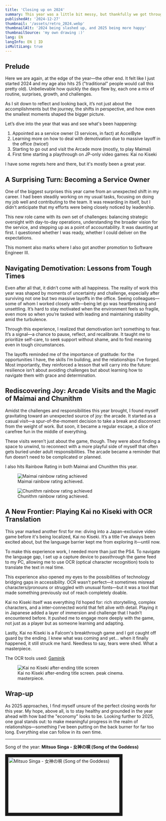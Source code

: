 ```yaml
---
title: 'Closing up on 2024'
summary: This year was a little bit messy, but thankfully we got through
publishedAt: '2024-12-27'
thumbnail: '/assets/retro_2024.webp'
thumbnailAlt: '2024 being slashed up, and 2025 being more happy'
thumbnailSource: 'my own drawing :)'
lang: EN
langInfo: EN | ID
isMultiLang: true
---
```


## Prelude

Here we are again, at the edge of the year—the other end. It felt like I just started 2024 and my age also hits 25 ("traditional" people would call this pretty old). Unbelievable how quickly the days flew by, each one a mix of routine, surprises, growth, and challenges.

As I sit down to reflect and looking back, it’s not just about the accomplishments but the journey, the shifts in perspective, and how even the smallest moments shaped the bigger picture.

Let’s dive into the year that was and see what's been happening:

1. Appointed as a service owner (3 services, in fact) at AccelByte
2. Learning more on how to deal with demotivation due to massive layoff in the office (twice!)
3. Starting to go out and visit the Arcade more (mostly, to play Maimai)
4. First time starting a playthrough on JP-only video games: Kai no Kiseki

I have some regrets here and there, but it's mostly been a great year.

## A Surprising Turn: Becoming a Service Owner

One of the biggest surprises this year came from an unexpected shift in my career. I had been steadily working on my usual tasks, focusing on doing my job well and contributing to the team. It was rewarding in itself, but I didn’t anticipate that my efforts were being closely noticed by leadership.

This new role came with its own set of challenges: balancing strategic oversight with day-to-day operations, understanding the broader vision for the service, and stepping up as a point of accountability. It was daunting at first. I questioned whether I was ready, whether I could deliver on the expectations.

This moment also marks where I also got another promotion to Software Engineer III.

## Navigating Demotivation: Lessons from Tough Times

Even after all that, it didn’t come with all happiness. The reality of work this year was shaped by moments of uncertainty and challenge, especially after surviving not one but two massive layoffs in the office. Seeing colleagues—some of whom I worked closely with—being let go was heartbreaking and unsettling. It’s hard to stay motivated when the environment feels so fragile, even more so when you’re tasked with leading and maintaining stability amid the turbulence.

Through this experience, I realized that demotivation isn’t something to fear. It’s a signal—a chance to pause, reflect, and recalibrate. It taught me to prioritize self-care, to seek support without shame, and to find meaning even in tough circumstances.

The layoffs reminded me of the importance of gratitude: for the opportunities I have, the skills I’m building, and the relationships I’ve forged. Most importantly, they reinforced a lesson that will carry into the future: resilience isn’t about avoiding challenges but about learning how to navigate them with grace and determination.

## Rediscovering Joy: Arcade Visits and the Magic of Maimai and Chunithm

Amidst the challenges and responsibilities this year brought, I found myself gravitating toward an unexpected source of joy: the arcade. It started as a casual visit—a spur-of-the-moment decision to take a break and disconnect from the weight of work. But soon, it became a regular escape, a slice of carefree fun in the middle of everything.

These visits weren’t just about the game, though. They were about finding a space to unwind, to reconnect with a more playful side of myself that often gets buried under adult responsibilities. The arcade became a reminder that fun doesn’t need to be complicated or planned.

I also hits Rainbow Rating in both Maimai and Chunithm this year.

<figure>
    <img src="/assets/rainbow_maimai.webp"
         alt="Maimai rainbow rating achieved">
    <figcaption classname="text-slate-500 text-center break-all">Maimai rainbow rating achieved.</figcaption>
</figure>
<figure>
    <img src="/assets/rainbow_chunithm.webp"
         alt="Chunithm rainbow rating achieved">
    <figcaption classname="text-slate-500 text-center break-all">Chunithm rainbow rating achieved.</figcaption>
</figure>

## A New Frontier: Playing Kai no Kiseki with OCR Translation

This year marked another first for me: diving into a Japan-exclusive video game before it's being localized, Kai no Kiseki. It’s a title I’ve always been excited about, but the language barrier kept me from exploring it—until now.

To make this experience work, I needed more than just the PS4. To navigate the language gap, I set up a capture device to passthrough the game feed to my PC, allowing me to use OCR (optical character recognition) tools to translate the text in real time.

This experience also opened my eyes to the possibilities of technology bridging gaps in accessibility. OCR wasn’t perfect—it sometimes misread characters/pronouns or struggled with unusual fonts—but it was a tool that made something previously out of reach completely doable.

Kai no Kiseki itself was everything I’d hoped for: rich storytelling, complex characters, and a inter-connected world that felt alive with detail. Playing it in Japanese added a layer of immersion and challenge that I hadn’t encountered before. It pushed me to engage more deeply with the game, not just as a player but as someone learning and adapting.

Lastly, Kai no Kiseki is a Falcom's breakthrough game and I got caught off guard by the ending. I knew what was coming and yet… when it finally happened, it still struck me hard. Needless to say, tears were shed. What a masterpiece.

The OCR tools used: [Gaminik](https://www.gaminik.net/)

<figure>
    <img src="/assets/kai_title.webp"
         alt="Kai no Kiseki after-ending title screen">
    <figcaption classname="text-slate-500 text-center break-all">Kai no Kiseki after-ending title screen. peak cinema. masterpiece.</figcaption>
</figure>

## Wrap-up

As 2025 approaches, I find myself unsure of the perfect closing words for this year. My hope, above all, is to stay healthy and grounded in the year ahead with how bad the "economy" looks to be. Looking further to 2025, one goal stands out: to make meaningful progress in the realm of relationships—something I’ve been putting on the back burner for far too long. Everything else can follow in its own time.

---

Song of the year: **Mitsuo Singa - 女神の唄 (Song of the Goddess)**

<a href="https://www.youtube.com/watch?v=uB79Y7glNPk" target="_blank">
 <img src="/assets/kai_song.webp" alt="Mitsuo Singa - 女神の唄 (Song of the Goddess)" width="360" height="180" border="10" />
</a>
